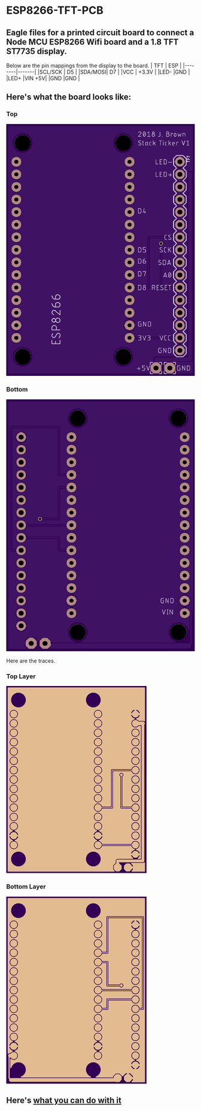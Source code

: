 # ESP8266-TFT-PCB
## Eagle files for a printed circuit board to connect a Node MCU ESP8266 Wifi board and a 1.8 TFT ST7735 display.

Below are the pin mappings from the display to the board. 
| TFT    | ESP   |
|--------|-------|
|SCL/SCK |  D5   |
|SDA/MOSI|  D7   |
|VCC     | +3.3V |
|LED-    |GND    |
|LED+    |VIN +5V|
|GND     |GND    |

## Here's what the board looks like:

### Top

![Top](images/top.png)

### Bottom
![Bottom](images/bottom.png)

Here are the traces.

### Top Layer
![Top Layer](images/top-layer.png)

### Bottom Layer
![Bottom Layer](images/bottom-layer.png)

## Here's [what you can do with it](https://github.com/brownjd/ESPStockTicker) 
